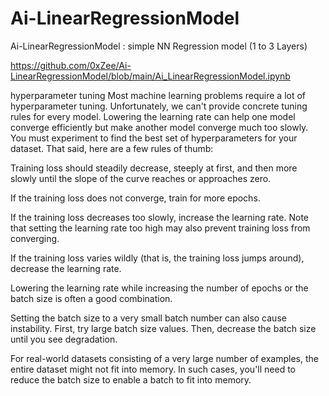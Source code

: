 # Ai-LinearRegressionModel
Ai-LinearRegressionModel : simple NN Regression model (1 to 3 Layers)

https://github.com/0xZee/Ai-LinearRegressionModel/blob/main/Ai_LinearRegressionModel.ipynb

hyperparameter tuning Most machine learning problems require a lot of hyperparameter tuning. Unfortunately, we can't provide concrete tuning rules for every model. Lowering the learning rate can help one model converge efficiently but make another model converge much too slowly. You must experiment to find the best set of hyperparameters for your dataset. That said, here are a few rules of thumb:

Training loss should steadily decrease, steeply at first, and then more slowly until the slope of the curve reaches or approaches zero.

If the training loss does not converge, train for more epochs.

If the training loss decreases too slowly, increase the learning rate. Note that setting the learning rate too high may also prevent training loss from converging.

If the training loss varies wildly (that is, the training loss jumps around), decrease the learning rate.

Lowering the learning rate while increasing the number of epochs or the batch size is often a good combination.

Setting the batch size to a very small batch number can also cause instability. First, try large batch size values. Then, decrease the batch size until you see degradation.

For real-world datasets consisting of a very large number of examples, the entire dataset might not fit into memory. In such cases, you'll need to reduce the batch size to enable a batch to fit into memory.
